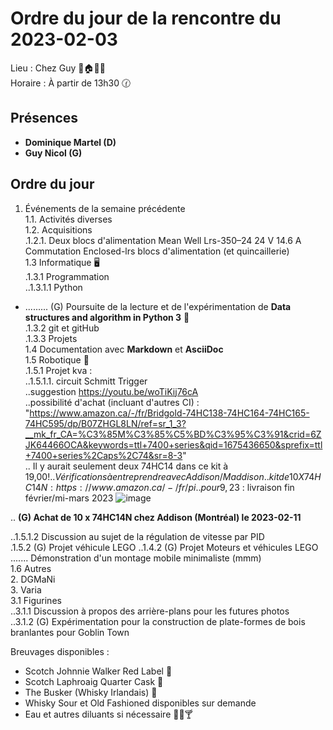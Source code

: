 # Ordre du jour de la rencontre du 2023-02-03
Lieu :    Chez Guy 🎄🏠🌳🌲  
Horaire : À partir de 13h30 🕜  
## Présences
* **Dominique Martel (D)**  
* **Guy Nicol (G)**

## Ordre du jour
1. Événements de la semaine précédente  
 1.1.  Activités diverses  
 1.2.  Acquisitions  
 .1.2.1. Deux blocs d'alimentation Mean Well Lrs-350–24 24 V 14.6 A Commutation Enclosed-lrs blocs d'alimentation (et quincaillerie)  
 1.3 Informatique 🖥  
.1.3.1 Programmation  
..1.3.1.1 Python
- ......... (G) Poursuite de la lecture et de l'expérimentation de **Data structures and algorithm in Python 3** 📖  
.1.3.2 git et gitHub  
.1.3.3 Projets  
 1.4 Documentation avec **Markdown** et **AsciiDoc**  
 1.5 Robotique 🤖  
 .1.5.1 Projet kva :  
 ..1.5.1.1. circuit Schmitt Trigger  
 ..suggestion https://youtu.be/woTiKij76cA  
 ..possibilité d'achat (incluant d'autres CI) : "https://www.amazon.ca/-/fr/Bridgold-74HC138-74HC164-74HC165-74HC595/dp/B07ZHGL8LN/ref=sr_1_3?__mk_fr_CA=%C3%85M%C3%85%C5%BD%C3%95%C3%91&crid=6ZJK64466OCA&keywords=ttl+7400+series&qid=1675436650&sprefix=ttl+7400+series%2Caps%2C74&sr=8-3"  
.. Il y aurait seulement deux 74HC14 dans ce kit à 19,00$!
.. Vérifications à entreprendre avec Addison/Maddison  
.. kit de 10 X 74HC14N : https://www.amazon.ca/-/fr/pi%C3%A8ces-lot-74HC14N-74HC14-DIP-14/dp/B092VPPX4K/ref=sr_1_1?__mk_fr_CA=%C3%85M%C3%85%C5%BD%C3%95%C3%91&crid=1VS0S2RNZE6MO&keywords=74hc14&qid=1675437694&sprefix=74hc14%2Caps%2C82&sr=8-1
.. pour 9,23$ : livraison fin février/mi-mars 2023
![image](https://user-images.githubusercontent.com/105818788/216680271-7426c670-8377-452c-bd72-819511ee5480.png)  

.. **(G) Achat de 10 x 74HC14N chez Addison (Montréal) le 2023-02-11**  

..1.5.1.2 Discussion au sujet de la régulation de vitesse par PID  
 .1.5.2 (G) Projet véhicule LEGO 
 ..1.4.2 (G) Projet Moteurs et véhicules LEGO  
 ....... Démonstration d'un montage mobile minimaliste (mmm)  
1.6 Autres  
2. DGMaNi  
3. Varia  
 3.1 Figurines  
..3.1.1 Discussion à propos des arrière-plans pour les futures photos  
..3.1.2 (G) Expérimentation pour la construction de plate-formes de bois branlantes pour Goblin Town


Breuvages disponibles :
  * Scotch Johnnie Walker Red Label 🥃
  * Scotch Laphroaig Quarter Cask 🥃
  * The Busker (Whisky Irlandais) 🥃
  * Whisky Sour et Old Fashioned disponibles sur demande
  * Eau et autres diluants si nécessaire 🍶🍺🍸
  
  

